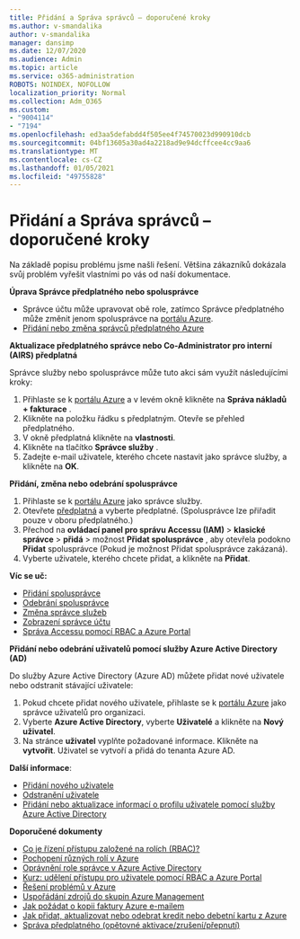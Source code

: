 ```yaml
---
title: Přidání a Správa správců – doporučené kroky
ms.author: v-smandalika
author: v-smandalika
manager: dansimp
ms.date: 12/07/2020
ms.audience: Admin
ms.topic: article
ms.service: o365-administration
ROBOTS: NOINDEX, NOFOLLOW
localization_priority: Normal
ms.collection: Adm_O365
ms.custom:
- "9004114"
- "7194"
ms.openlocfilehash: ed3aa5defabdd4f505ee4f74570023d990910dcb
ms.sourcegitcommit: 04bf13605a30ad4a2218ad9e94dcffcee4cc9aa6
ms.translationtype: MT
ms.contentlocale: cs-CZ
ms.lasthandoff: 01/05/2021
ms.locfileid: "49755828"
---
```

# <a name="how-to-add-and-manage-administrators---recommended-steps"></a>Přidání a Správa správců – doporučené kroky

Na základě popisu problému jsme našli řešení. Většina zákazníků dokázala svůj problém vyřešit vlastními po vás od naší dokumentace.

**Úprava Správce předplatného nebo spolusprávce**

- Správce účtu může upravovat obě role, zatímco Správce předplatného může změnit jenom spolusprávce na [portálu Azure](https://ms.portal.azure.com/#home).
- [Přidání nebo změna správců předplatného Azure](https://docs.microsoft.com/azure/cost-management-billing/manage/add-change-subscription-administrator)

**Aktualizace předplatného správce nebo Co-Administrator pro interní (AIRS) předplatná**

Správce služby nebo spolusprávce může tuto akci sám využít následujícími kroky:

1. Přihlaste se k [portálu Azure](https://ms.portal.azure.com/#home) a v levém okně klikněte na **Správa nákladů + fakturace** .
2. Klikněte na položku řádku s předplatným. Otevře se přehled předplatného.
3. V okně  předplatná klikněte na **vlastnosti**. 
4. Klikněte na tlačítko **Správce služby** .
5. Zadejte e-mail uživatele, kterého chcete nastavit jako správce služby, a klikněte na **OK**.

**Přidání, změna nebo odebrání spolusprávce**

1. Přihlaste se k [portálu Azure](https://ms.portal.azure.com/#home) jako správce služby.
2. Otevřete [předplatná](https://ms.portal.azure.com/#blade/Microsoft_Azure_Billing/SubscriptionsBlade) a vyberte předplatné. (Spolusprávce lze přiřadit pouze v oboru předplatného.)
3. Přechod na **ovládací panel pro správu Accessu (IAM)**  >  **klasické správce**  >  **přidá**  >  možnost **Přidat spolusprávce** , aby otevřela podokno **Přidat** spolusprávce (Pokud je možnost Přidat spolusprávce zakázaná).
4. Vyberte uživatele, kterého chcete přidat, a klikněte na **Přidat**.

**Víc se uč:**
- [Přidání spolusprávce](https://docs.microsoft.com/azure/role-based-access-control/classic-administrators)
- [Odebrání spolusprávce](https://docs.microsoft.com/azure/role-based-access-control/classic-administrators)
- [Změna správce služeb](https://docs.microsoft.com/azure/role-based-access-control/classic-administrators)
- [Zobrazení správce účtu](https://docs.microsoft.com/azure/role-based-access-control/classic-administrators)
- [Správa Accessu pomocí RBAC a Azure Portal](https://docs.microsoft.com/azure/role-based-access-control/role-assignments-portal)

**Přidání nebo odebrání uživatelů pomocí služby Azure Active Directory (AD)**

Do služby Azure Active Directory (Azure AD) můžete přidat nové uživatele nebo odstranit stávající uživatele:

1. Pokud chcete přidat nového uživatele, přihlaste se k [portálu Azure](https://ms.portal.azure.com/#home) jako správce uživatelů pro organizaci.
2. Vyberte **Azure Active Directory**, vyberte **Uživatelé** a klikněte na **Nový uživatel**.
3. Na stránce **uživatel** vyplňte požadované informace. Klikněte na **vytvořit**. Uživatel se vytvoří a přidá do tenanta Azure AD.

**Další informace**:

- [Přidání nového uživatele](https://docs.microsoft.com/azure/active-directory/fundamentals/add-users-azure-active-directory)
- [Odstranění uživatele](https://docs.microsoft.com/azure/active-directory/fundamentals/add-users-azure-active-directory)
- [Přidání nebo aktualizace informací o profilu uživatele pomocí služby Azure Active Directory](https://docs.microsoft.com/azure/active-directory/fundamentals/active-directory-users-profile-azure-portal)

**Doporučené dokumenty**

- [Co je řízení přístupu založené na rolích (RBAC)?](https://docs.microsoft.com/azure/role-based-access-control/overview)
- [Pochopení různých rolí v Azure](https://docs.microsoft.com/azure/role-based-access-control/rbac-and-directory-admin-roles)
- [Oprávnění role správce v Azure Active Directory](https://docs.microsoft.com/azure/active-directory/roles/permissions-reference)
- [Kurz: udělení přístupu pro uživatele pomocí RBAC a Azure Portal](https://docs.microsoft.com/azure/role-based-access-control/quickstart-assign-role-user-portal)
- [Řešení problémů v Azure](https://docs.microsoft.com/azure/role-based-access-control/troubleshooting)
- [Uspořádání zdrojů do skupin Azure Management](https://docs.microsoft.com/azure/governance/management-groups/overview)
- [Jak požádat o kopii faktury Azure e-mailem](https://azure.microsoft.com/en-us/blog/azure-email-invoices/)
- [Jak přidat, aktualizovat nebo odebrat kredit nebo debetní kartu z Azure](https://docs.microsoft.com/azure/cost-management-billing/manage/change-credit-card)
- [Správa předplatného (opětovné aktivace/zrušení/přepnutí)](https://docs.microsoft.com/azure/cost-management-billing/manage/subscription-disabled)



